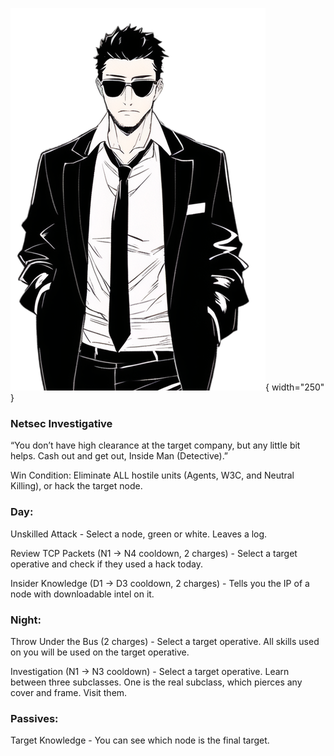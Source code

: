![insidemandetective.png](Images/insidemandetective.png){ width="250" }

### **Netsec Investigative**

“You don’t have high clearance at the target company, but any little bit helps. Cash out and get out, Inside Man (Detective).”

Win Condition: Eliminate ALL hostile units (Agents, W3C, and Neutral Killing), or hack the target node.

### **Day:**

Unskilled Attack - Select a node, green or white. Leaves a log.

Review TCP Packets (N1 -> N4 cooldown, 2 charges) - Select a target operative and check if they used a hack today.

Insider Knowledge (D1 -> D3 cooldown, 2 charges) - Tells you the IP of a node with downloadable intel on it.

### **Night:**

Throw Under the Bus (2 charges) - Select a target operative. All skills used on you will be used on the target operative.

Investigation (N1 -> N3 cooldown) - Select a target operative. Learn between three subclasses. One is the real subclass, which pierces any cover and frame. Visit them.

### **Passives:**

Target Knowledge - You can see which node is the final target.
